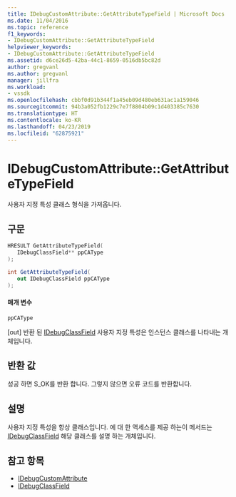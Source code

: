 ```yaml
---
title: IDebugCustomAttribute::GetAttributeTypeField | Microsoft Docs
ms.date: 11/04/2016
ms.topic: reference
f1_keywords:
- IDebugCustomAttribute::GetAttributeTypeField
helpviewer_keywords:
- IDebugCustomAttribute::GetAttributeTypeField
ms.assetid: d6ce26d5-42ba-44c1-8659-0516db5bc82d
author: gregvanl
ms.author: gregvanl
manager: jillfra
ms.workload:
- vssdk
ms.openlocfilehash: cbbf0d91b344f1a45eb09d480eb631ac1a159046
ms.sourcegitcommit: 94b3a052fb1229c7e7f8804b09c1d403385c7630
ms.translationtype: HT
ms.contentlocale: ko-KR
ms.lasthandoff: 04/23/2019
ms.locfileid: "62875921"
---
```

# <a name="idebugcustomattributegetattributetypefield"></a>IDebugCustomAttribute::GetAttributeTypeField
사용자 지정 특성 클래스 형식을 가져옵니다.

## <a name="syntax"></a>구문

```cpp
HRESULT GetAttributeTypeField( 
   IDebugClassField** ppCAType
);
```

```csharp
int GetAttributeTypeField(
   out IDebugClassField ppCAType
);
```

#### <a name="parameters"></a>매개 변수
 `ppCAType`

 [out] 반환 된 [IDebugClassField](../../../extensibility/debugger/reference/idebugclassfield.md) 사용자 지정 특성은 인스턴스 클래스를 나타내는 개체입니다.

## <a name="return-value"></a>반환 값
 성공 하면 S_OK를 반환 합니다. 그렇지 않으면 오류 코드를 반환합니다.

## <a name="remarks"></a>설명
 사용자 지정 특성을 항상 클래스입니다. 에 대 한 액세스를 제공 하는이 메서드는 [IDebugClassField](../../../extensibility/debugger/reference/idebugclassfield.md) 해당 클래스를 설명 하는 개체입니다.

## <a name="see-also"></a>참고 항목
- [IDebugCustomAttribute](../../../extensibility/debugger/reference/idebugcustomattribute.md)
- [IDebugClassField](../../../extensibility/debugger/reference/idebugclassfield.md)